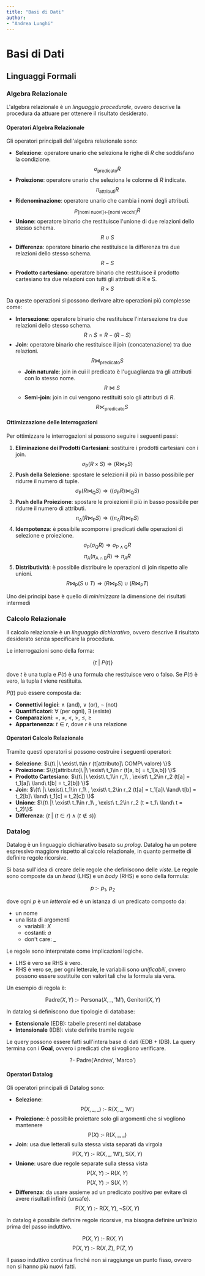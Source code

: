 ```yaml
---
title: "Basi di Dati"
author:
- "Andrea Lunghi"
---
```


# Basi di Dati

## Linguaggi Formali

### Algebra Relazionale

L'algebra relazionale è un *linguaggio procedurale*, ovvero descrive la procedura da attuare per ottenere il risultato desiderato.

#### Operatori Algebra Relazionale

Gli operatori principali dell'algebra relazionale sono:

- **Selezione**: operatore unario che seleziona le righe di $R$ che soddisfano la condizione.
$$\sigma_{\text{predicato}}R$$
- **Proiezione**: operatore unario che seleziona le colonne di $R$ indicate.
$$\pi_{\text{attributi}}R$$
- **Ridenominazione**: operatore unario che cambia i nomi degli attributi.
$$\rho_{\text{[nomi nuovi]←[nomi vecchi]}}R$$
- **Unione**: operatore binario che restituisce l'unione di due relazioni dello stesso schema.
$$R\cup S$$
- **Differenza**: operatore binario che restituisce la differenza tra due relazioni dello stesso schema.
$$R-S$$
- **Prodotto cartesiano**: operatore binario che restituisce il prodotto cartesiano tra due relazioni con tutti gli attributi di R e S.
$$R\times S$$

Da queste operazioni si possono derivare altre operazioni più complesse come:

- **Intersezione**: operatore binario che restituisce l'intersezione tra due relazioni dello stesso schema.
$$R\cap S = R - (R-S)$$
- **Join**: operatore binario che restituisce il join (concatenazione) tra due relazioni.
$$R\bowtie_{\text{predicato}} S$$
  - **Join naturale**: join in cui il predicato è l'uguaglianza tra gli attributi con lo stesso nome.
  $$R\bowtie S$$
  - **Semi-join**: join in cui vengono restituiti solo gli attributi di $R$.
  $$R\ltimes_{\text{predicato}} S$$

#### Ottimizzazione delle Interrogazioni

Per ottimizzare le interrogazioni si possono seguire i seguenti passi:

1. **Eliminazione dei Prodotti Cartesiani**: sostituire i prodotti cartesiani con i join.
$$\sigma_{\text{P}}(R\times S) \Rightarrow (R\bowtie_{\text{P}} S)$$
2. **Push della Selezione**: spostare le selezioni il più in basso possibile per ridurre il numero di tuple.
$$\sigma_{\text{P}}(R\bowtie_{\text{Q}} S) \Rightarrow ((\sigma_{\text{P}}R)\bowtie_{\text{Q}} S)$$
3. **Push della Proiezione**: spostare le proiezioni il più in basso possibile per ridurre il numero di attributi.
$$\pi_{\text{A}}(R\bowtie_{\text{P}} S) \Rightarrow ((\pi_{\text{A}}R)\bowtie_{\text{P}} S)$$
4. **Idempotenza**: è possibile scomporre i predicati delle operazioni di selezione e proiezione.
$$\sigma_{\text{P}}(\sigma_{\text{Q}}R) \Rightarrow \sigma_{\text{P}\land\text{Q}}R$$
$$\pi_{\text{A}}(\pi_{\text{A}\cap\text{B}}R) \Rightarrow \pi_{A}R$$
5. **Distributività**: è possibile distribuire le operazioni di join rispetto alle unioni.
$$R\bowtie_{\text{P}}(S\cup T) \Rightarrow (R\bowtie_{\text{P}}S)\cup(R\bowtie_{\text{P}}T)$$

Uno dei principi base è quello di *minimizzare* la dimensione dei risultati intermedi

### Calcolo Relazionale

Il calcolo relazionale è un *linguaggio dichiarativo*, ovvero descrive il risultato desiderato senza specificare la procedura.

Le interrogazioni sono della forma:

$$\{t\ |\ P(t)\}$$

dove $t$ è una tupla e $P(t)$ è una formula che restituisce vero o falso. Se $P(t)$ è vero, la tupla $t$ viene restituita.

$P(t)$ può essere composta da:

- **Connettivi logici**: $\land$ (and), $\lor$ (or), $\lnot$ (not)
- **Quantificatori**: $\forall$ (per ogni), $\exists$ (esiste)
- **Comparazioni**: $=$, $\neq$, $<$, $>$, $\leq$, $\geq$
- **Appartenenza**: $t \in r$, dove $r$ è una relazione

#### Operatori Calcolo Relazionale

Tramite questi operatori si possono costruire i seguenti operatori:

- **Selezione**: $\{t\ |\ \exist\ t\in r (t[attributo]\ COMP\ valore) \}$
- **Proiezione**: $\{t[attributo]\ |\ \exist\ t_1\in r (t[a, b] = t_1[a,b]) \}$
- **Prodotto Cartesiano**: $\{t\ |\ \exist\ t_1\in r_1\ , \exist\ t_2\in r_2 (t[a] = t_1[a]\ \land\ t[b] = t_2[b]) \}$
- **Join**: $\{t\ |\ \exist\ t_1\in r_1\ , \exist\ t_2\in r_2 (t[a] = t_1[a]\ \land\ t[b] = t_2[b]\ \land\ t_1[c] = t_2[c]) \}$
- **Unione**: $\{t\ |\ \exist\ t_1\in r_1\ , \exist\ t_2\in r_2 (t = t_1\ \land\ t = t_2)\}$
- **Differenza**: $\{t\ |\ (t \in r) \land (t \notin s)\}$

### Datalog

Datalog è un linguaggio dichiarativo basato su *prolog*.
Datalog ha un potere espressivo maggiore rispetto al calcolo relazionale, in quanto permette di definire regole ricorsive.

Si basa sull'idea di creare delle regole che definiscono delle *viste*. Le regole sono composte da un *head* (LHS) e un *body* (RHS) e sono della formula:

$$p\ \text{:-} \ p_1,\ p_2$$

dove ogni $p$ è un *letterale* ed è un istanza di un predicato composto da:

- un nome
- una lista di argomenti
  - variabili: $X$
  - costanti: $a$
  - don't care: $\_$

Le regole sono interpretate come implicazioni logiche.

- LHS è vero se RHS è vero.
- RHS è vero se, per ogni letterale, le variabili sono *unificabili*, ovvero possono essere sostituite con valori tali che la formula sia vera.

Un esempio di regola è:

$$\text{Padre}(X, Y)\ \text{:-}\ \text{Persona}(X, \_, \text{'M'}), \ \text{Genitori}(X,Y)$$

In datalog si definiscono due tipologie di database:

- **Estensionale** (EDB): tabelle presenti nel database
- **Intensionale** (IDB): viste definite tramite regole

Le query possono essere fatti sull'intera base di dati (EDB + IDB). La query termina con i **Goal**, ovvero i predicati che si vogliono verificare.

$$\text{?-}\ \text{Padre}(\text{'Andrea'}, \text{'Marco'})$$

#### Operatori Datalog

Gli operatori principali di Datalog sono:

- **Selezione**:
$$\text{P}(X,\_,\_)\ \text{:-}\ \text{R}(X, \_, \text{'M'})$$
- **Proiezione**: è possibile proiettare solo gli argomenti che si vogliono mantenere
$$\text{P}(X)\ \text{:-}\ \text{R}(X, \_, \_)$$
- **Join**: usa due letterali sulla stessa vista separati da virgola
$$\text{P}(X, Y)\ \text{:-}\ \text{R}(X, \_, \text{'M'}), \ \text{S}(X,Y)$$
- **Unione**: usare due regole separate sulla stessa vista
$$\text{P}(X, Y)\ \text{:-}\ \text{R}(X, Y)$$
$$\text{P}(X, Y)\ \text{:-}\ \text{S}(X, Y)$$
- **Differenza**: da usare assieme ad un predicato positivo per evitare di avere risultati infiniti (unsafe).
$$\text{P}(X, Y)\ \text{:-}\ \text{R}(X, Y), \neg \text{S}(X, Y)$$

In datalog è possibile definire regole ricorsive, ma bisogna definire un'inizio prima del passo induttivo.

$$\text{P}(X, Y)\ \text{:-}\ \text{R}(X, Y)$$
$$\text{P}(X, Y)\ \text{:-}\ \text{R}(X, Z), \ \text{P}(Z, Y)$$

Il passo induttivo continua finché non si raggiunge un punto fisso, ovvero non si hanno più nuovi fatti.
